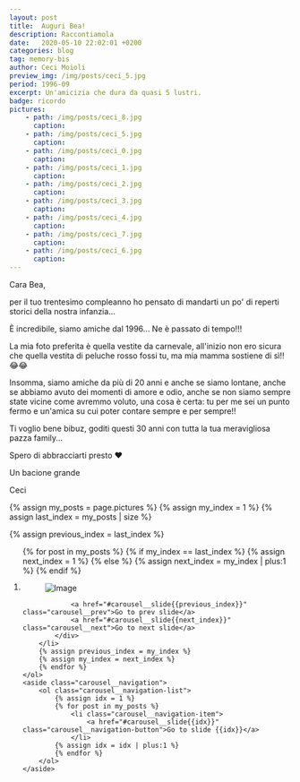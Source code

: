 ```yaml
---
layout: post
title:  Auguri Bea!
description: Raccontiamola
date:   2020-05-10 22:02:01 +0200
categories: blog
tag: memory-bis
author: Ceci Moioli
preview_img: /img/posts/ceci_5.jpg
period: 1996-09
excerpt: Un'amicizia che dura da quasi 5 lustri.
badge: ricordo
pictures:
    - path: /img/posts/ceci_8.jpg
      caption: 
    - path: /img/posts/ceci_5.jpg
      caption: 
    - path: /img/posts/ceci_0.jpg
      caption: 
    - path: /img/posts/ceci_1.jpg
      caption: 
    - path: /img/posts/ceci_2.jpg
      caption: 
    - path: /img/posts/ceci_3.jpg
      caption: 
    - path: /img/posts/ceci_4.jpg
      caption: 
    - path: /img/posts/ceci_7.jpg
      caption: 
    - path: /img/posts/ceci_6.jpg
      caption: 
---
```


Cara Bea,

per il tuo trentesimo compleanno ho pensato di mandarti un po' di reperti storici della nostra infanzia...

È incredibile, siamo amiche dal 1996... Ne è passato di tempo!!!

La mia foto preferita è quella vestite da carnevale, all'inizio non ero sicura che quella vestita di peluche rosso fossi tu, ma mia mamma sostiene di sì!! 😂😂

Insomma, siamo amiche da più di 20 anni e anche se siamo lontane, anche se abbiamo avuto dei momenti di amore e odio, anche se non siamo sempre state vicine come avremmo voluto, una cosa è certa: tu per me sei un punto fermo e un'amica su cui poter contare sempre e per sempre!!

Ti voglio bene bibuz, goditi questi 30 anni con tutta la tua meravigliosa pazza family... 

Spero di abbracciarti presto ❤️

Un bacione grande

Ceci 

{% assign my_posts = page.pictures %}
{% assign my_index = 1 %}
{% assign last_index = my_posts | size %}

{% assign previous_index = last_index %}

<div class="carousel-wrapper" >
<section class="carousel" aria-label="Gallery">
    <ol class="carousel__viewport">
        {% for post in my_posts %}
        {% if my_index == last_index %}
            {% assign next_index = 1 %}
        {% else %}
            {% assign next_index = my_index | plus:1 %}
        {% endif %}
        <li id="carousel__slide{{my_index}}" tabindex="0" class="carousel__slide"> <!-- style="background-image: url('{{ post.preview_img }}'); background-size: cover;" -->
            <div class="carousel__snapper" style="overflow: hidden;">
                <figure class="wp-caption" style="height: inherit; text-align:centered;">
                    <img class="demo" src="{{ post.path }}" alt="Image" style="border: none; object-fit: contain; max-width:100%; max-height:100%; vertical-align: middle; margin-left: auto; margin-right: auto;"/>
                    <figcaption class="wp-caption-text" style="display:none;">
                        {{ post.title }}
                    </figcaption>
                </figure>
    
                <a href="#carousel__slide{{previous_index}}" class="carousel__prev">Go to prev slide</a>
                <a href="#carousel__slide{{next_index}}" class="carousel__next">Go to next slide</a>
            </div>
        </li>
        {% assign previous_index = my_index %}
        {% assign my_index = next_index %}
        {% endfor %}
    </ol>
    <aside class="carousel__navigation">
        <ol class="carousel__navigation-list">
            {% assign idx = 1 %}
            {% for post in my_posts %}
                <li class="carousel__navigation-item">
                    <a href="#carousel__slide{{idx}}" class="carousel__navigation-button">Go to slide {{idx}}</a>
                </li>
            {% assign idx = idx | plus:1 %}
            {% endfor %}
        </ol>
    </aside>
</section>
</div>